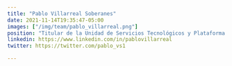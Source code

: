 ```yaml
---
title: "Pablo Villarreal Soberanes"
date: 2021-11-14T19:35:47-05:00
images: ["/img/team/pablo_villarreal.png"]
position: "Titular de la Unidad de Servicios Tecnológicos y Plataforma Digital Nacional"
linkedin: https://www.linkedin.com/in/pablovillarreal
twitter: https://twitter.com/pablo_vs1

---
```


